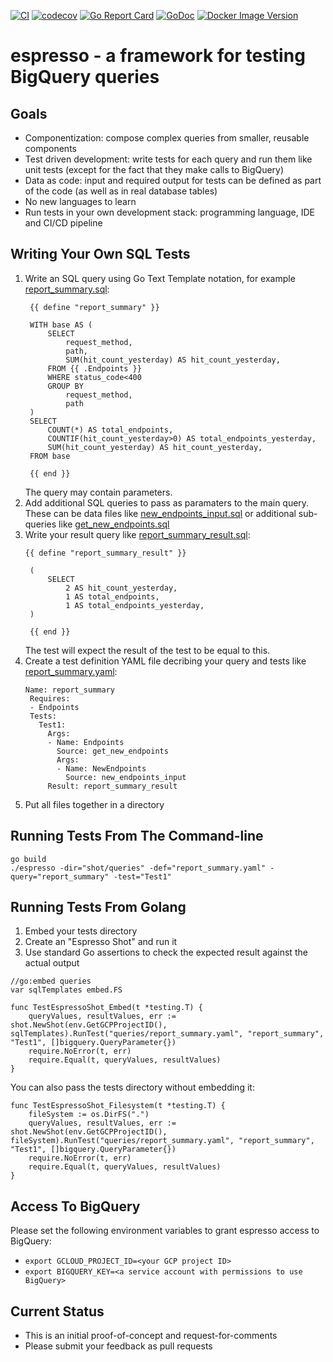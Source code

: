 [![CI](https://github.com/Tufin/espresso/workflows/go/badge.svg)](https://github.com/Tufin/espresso/actions)
[![codecov](https://codecov.io/gh/tufin/espresso/branch/main/graph/badge.svg?token=Y8BM6X77JY)](https://codecov.io/gh/tufin/espresso)
[![Go Report Card](https://goreportcard.com/badge/github.com/tufin/espresso)](https://goreportcard.com/report/github.com/tufin/espresso)
[![GoDoc](https://godoc.org/github.com/tufin/espresso?status.svg)](https://godoc.org/github.com/tufin/espresso)
[![Docker Image Version](https://img.shields.io/docker/v/tufin/espresso?sort=semver)](https://hub.docker.com/r/tufin/espresso/tags)

# espresso - a framework for testing BigQuery queries

## Goals
- Componentization: compose complex queries from smaller, reusable components
- Test driven development: write tests for each query and run them like unit tests (except for the fact that they make calls to BigQuery)
- Data as code: input and required output for tests can be defined as part of the code (as well as in real database tables)
- No new languages to learn
- Run tests in your own development stack: programming language, IDE and CI/CD pipeline

## Writing Your Own SQL Tests
1. Write an SQL query using Go Text Template notation, for example [report_summary.sql](shot/queries/report_summary.sql):
   ```
    {{ define "report_summary" }}

    WITH base AS (
        SELECT
            request_method,
            path,
            SUM(hit_count_yesterday) AS hit_count_yesterday,
        FROM {{ .Endpoints }}
        WHERE status_code<400
        GROUP BY 
            request_method,
            path
    )
    SELECT
        COUNT(*) AS total_endpoints,
        COUNTIF(hit_count_yesterday>0) AS total_endpoints_yesterday,
        SUM(hit_count_yesterday) AS hit_count_yesterday,
    FROM base

    {{ end }}
   ```
   The query may contain parameters.
2. Add additional SQL queries to pass as paramaters to the main query.  
   These can be data files like [new_endpoints_input.sql](shot/queries/new_endpoints_input.sql) or additional sub-queries like [get_new_endpoints.sql](shot/queries/get_new_endpoints.sql)
3. Write your result query like [report_summary_result.sql](shot/queries/report_summary_result.sql):
   ```
   {{ define "report_summary_result" }}

    (
        SELECT
            2 AS hit_count_yesterday,
            1 AS total_endpoints,
            1 AS total_endpoints_yesterday,
    )

    {{ end }}
   ```
    The test will expect the result of the test to be equal to this.
4. Create a test definition YAML file decribing your query and tests like [report_summary.yaml](shot/queries/report_summary.yaml):
   ```
   Name: report_summary
    Requires:
    - Endpoints
    Tests:
      Test1:
        Args:
        - Name: Endpoints
          Source: get_new_endpoints
          Args:
          - Name: NewEndpoints
            Source: new_endpoints_input
        Result: report_summary_result
   ```
5. Put all files together in a directory

## Running Tests From The Command-line
```
go build
./espresso -dir="shot/queries" -def="report_summary.yaml" -query="report_summary" -test="Test1"
````

## Running Tests From Golang
1. Embed your tests directory
2. Create an "Espresso Shot" and run it
3. Use standard Go assertions to check the expected result against the actual output
```
//go:embed queries
var sqlTemplates embed.FS

func TestEspressoShot_Embed(t *testing.T) {
	queryValues, resultValues, err := shot.NewShot(env.GetGCPProjectID(), sqlTemplates).RunTest("queries/report_summary.yaml", "report_summary", "Test1", []bigquery.QueryParameter{})
	require.NoError(t, err)
	require.Equal(t, queryValues, resultValues)
}
```

You can also pass the tests directory without embedding it:
```
func TestEspressoShot_Filesystem(t *testing.T) {
	fileSystem := os.DirFS(".")
	queryValues, resultValues, err := shot.NewShot(env.GetGCPProjectID(), fileSystem).RunTest("queries/report_summary.yaml", "report_summary", "Test1", []bigquery.QueryParameter{})
	require.NoError(t, err)
	require.Equal(t, queryValues, resultValues)
}
```

## Access To BigQuery
Please set the following environment variables to grant espresso access to BigQuery:
- `export GCLOUD_PROJECT_ID=<your GCP project ID>`
- `export BIGQUERY_KEY=<a service account with permissions to use BigQuery>`

## Current Status
- This is an initial proof-of-concept and request-for-comments
- Please submit your feedback as pull requests
